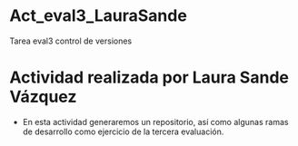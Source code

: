 # Act_eval3_LauraSande
Tarea eval3 control de versiones

# Actividad realizada por Laura Sande Vázquez

* En esta actividad generaremos un repositorio, así como algunas ramas de desarrollo como ejercicio de la tercera evaluación.
